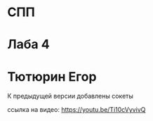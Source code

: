 # CПП
# Лаба 4
# Тютюрин Егор

К предыдущей версии добавлены сокеты

ссылка на видео: https://youtu.be/Ti10cVyvivQ